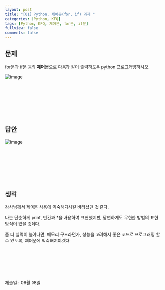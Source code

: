 ```yaml
---
layout: post
title: "[01] Python, 제어문(for, if) 과제 "
categories: [Python, KFQ]
tags: [Python, KFQ, 제어문, for문, if문]
fullview: false
comments: false
---
```


## 문제
for문과 if문 등의 **제어문**으로 다음과 같이 출력하도록 python 프로그래밍하시오.

![image](https://user-images.githubusercontent.com/84369912/126753356-20a33a77-9c18-45e8-8bd7-bfba28ac4e3f.png)

<br><br><br><br><br><br>

## 답안
![image](https://user-images.githubusercontent.com/84369912/126753395-c035f87f-318f-45d9-99b9-d00f8135ba66.png)

<br><br><br><br><br><br>

## 생각
강사님께서 제어문 사용에 익숙해지시길 바라셨던 것 같다.

나는 단순하게 print, 빈칸과 *을 사용하여 표현했지만, 당연하게도 무한한 방법의 표현 방식이 있을 것이다.

좀 더 실력이 늘어나면, 메모리 구조라던가, 성능을 고려해서 좋은 코드로 프로그래밍 할 수 있도록, 제어문에 익숙해져야겠다.


<br><br><br><br><br><br>
제출일 : 06월 08일